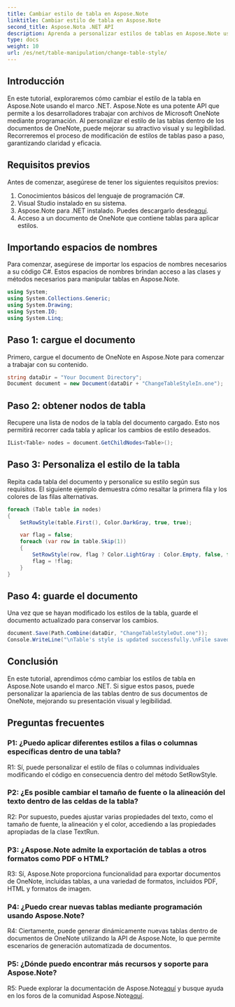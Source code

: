 ```yaml
---
title: Cambiar estilo de tabla en Aspose.Note
linktitle: Cambiar estilo de tabla en Aspose.Note
second_title: Aspose.Nota .NET API
description: Aprenda a personalizar estilos de tablas en Aspose.Note usando C#. Modifique colores, fuentes y más para mejorar la presentación de documentos.
type: docs
weight: 10
url: /es/net/table-manipulation/change-table-style/
---
```

## Introducción

En este tutorial, exploraremos cómo cambiar el estilo de la tabla en Aspose.Note usando el marco .NET. Aspose.Note es una potente API que permite a los desarrolladores trabajar con archivos de Microsoft OneNote mediante programación. Al personalizar el estilo de las tablas dentro de los documentos de OneNote, puede mejorar su atractivo visual y su legibilidad. Recorreremos el proceso de modificación de estilos de tablas paso a paso, garantizando claridad y eficacia.

## Requisitos previos

Antes de comenzar, asegúrese de tener los siguientes requisitos previos:
1. Conocimientos básicos del lenguaje de programación C#.
2. Visual Studio instalado en su sistema.
3.  Aspose.Note para .NET instalado. Puedes descargarlo desde[aquí](https://releases.aspose.com/note/net/).
4. Acceso a un documento de OneNote que contiene tablas para aplicar estilos.

## Importando espacios de nombres

Para comenzar, asegúrese de importar los espacios de nombres necesarios a su código C#. Estos espacios de nombres brindan acceso a las clases y métodos necesarios para manipular tablas en Aspose.Note.
```csharp
using System;
using System.Collections.Generic;
using System.Drawing;
using System.IO;
using System.Linq;
```

## Paso 1: cargue el documento

Primero, cargue el documento de OneNote en Aspose.Note para comenzar a trabajar con su contenido.
```csharp
string dataDir = "Your Document Directory";
Document document = new Document(dataDir + "ChangeTableStyleIn.one");
```

## Paso 2: obtener nodos de tabla

Recupere una lista de nodos de la tabla del documento cargado. Esto nos permitirá recorrer cada tabla y aplicar los cambios de estilo deseados.
```csharp
IList<Table> nodes = document.GetChildNodes<Table>();
```

## Paso 3: Personaliza el estilo de la tabla

Repita cada tabla del documento y personalice su estilo según sus requisitos. El siguiente ejemplo demuestra cómo resaltar la primera fila y los colores de las filas alternativas.
```csharp
foreach (Table table in nodes)
{
    SetRowStyle(table.First(), Color.DarkGray, true, true);

    var flag = false;
    foreach (var row in table.Skip(1))
    {
        SetRowStyle(row, flag ? Color.LightGray : Color.Empty, false, false);
        flag = !flag;
    }
}
```

## Paso 4: guarde el documento

Una vez que se hayan modificado los estilos de la tabla, guarde el documento actualizado para conservar los cambios.
```csharp
document.Save(Path.Combine(dataDir, "ChangeTableStyleOut.one"));
Console.WriteLine("\nTable's style is updated successfully.\nFile saved at " + dataDir);
```

## Conclusión

En este tutorial, aprendimos cómo cambiar los estilos de tabla en Aspose.Note usando el marco .NET. Si sigue estos pasos, puede personalizar la apariencia de las tablas dentro de sus documentos de OneNote, mejorando su presentación visual y legibilidad.

## Preguntas frecuentes

### P1: ¿Puedo aplicar diferentes estilos a filas o columnas específicas dentro de una tabla?

R1: Sí, puede personalizar el estilo de filas o columnas individuales modificando el código en consecuencia dentro del método SetRowStyle.
  
### P2: ¿Es posible cambiar el tamaño de fuente o la alineación del texto dentro de las celdas de la tabla?

R2: Por supuesto, puedes ajustar varias propiedades del texto, como el tamaño de fuente, la alineación y el color, accediendo a las propiedades apropiadas de la clase TextRun.

### P3: ¿Aspose.Note admite la exportación de tablas a otros formatos como PDF o HTML?

R3: Sí, Aspose.Note proporciona funcionalidad para exportar documentos de OneNote, incluidas tablas, a una variedad de formatos, incluidos PDF, HTML y formatos de imagen.

### P4: ¿Puedo crear nuevas tablas mediante programación usando Aspose.Note?

R4: Ciertamente, puede generar dinámicamente nuevas tablas dentro de documentos de OneNote utilizando la API de Aspose.Note, lo que permite escenarios de generación automatizada de documentos.

### P5: ¿Dónde puedo encontrar más recursos y soporte para Aspose.Note?

 R5: Puede explorar la documentación de Aspose.Note[aquí](https://reference.aspose.com/note/net/) y busque ayuda en los foros de la comunidad Aspose.Note[aquí](https://forum.aspose.com/c/note/28).